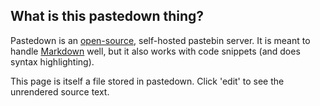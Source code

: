 ## What is this pastedown thing?

Pastedown is an [open-source](https://github.com/cespare/pastedown), self-hosted pastebin server. It is meant
to handle [Markdown](http://daringfireball.net/projects/markdown/syntax) well, but it also works with code
snippets (and does syntax highlighting).

This page is itself a file stored in pastedown. Click 'edit' to see the unrendered source text.
